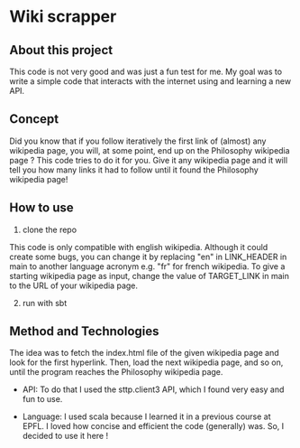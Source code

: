 # Wiki scrapper

## About this project
This code is not very good and was just a fun test for me.
My goal was to write a simple code that interacts with the internet using and learning a new API.

## Concept
Did you know that if you follow iteratively the first link of (almost) any wikipedia page, 
you will, at some point, end up on the Philosophy wikipedia page ? 
This code tries to do it for you. 
Give it any wikipedia page and it will tell you how many links it had to follow until it found the Philosophy wikipedia page!

## How to use
1. clone the repo


This code is only compatible with english wikipedia. 
Although it could create some bugs, you can change it by replacing "en" in LINK_HEADER in main to another language acronym e.g. "fr" for french wikipedia.
To give a starting wikipedia page as input, change the value of TARGET_LINK in main to the URL of your wikipedia page.

2. run with sbt

## Method and Technologies
The idea was to fetch the index.html file of the given wikipedia page and look for the first hyperlink.
Then, load the next wikipedia page, and so on, until the program reaches the Philosophy wikipedia page.

- API:
  To do that I used the sttp.client3 API, which I found very easy and fun to use.

- Language:
  I used scala because I learned it in a previous course at EPFL.
  I loved how concise and efficient the code (generally) was. So, I decided to use it here !

